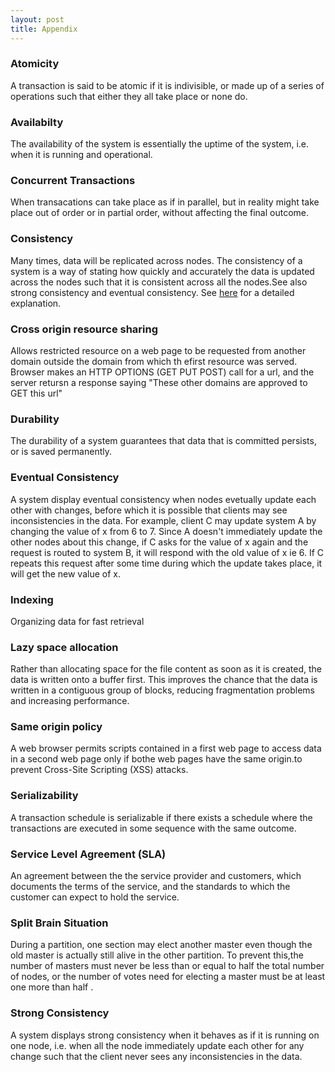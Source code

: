 ```yaml
---
layout: post
title: Appendix
---
```


### Atomicity 
A transaction is said to be atomic if it is indivisible, or made up of a series of operations such that either they all take place or none do.

### Availabilty 
The availability of the system is essentially the uptime of the system, i.e. when it is running and operational. 

### Concurrent Transactions
When transacations can take place as if in parallel, but in reality might take place out of order or in partial order, without affecting the final outcome.

### Consistency
Many times, data will be replicated across nodes. The consistency of a system is a way of stating how quickly and accurately the data is updated across the nodes such that it is consistent across all the nodes.See also strong consistency and eventual consistency.
See [here](https://mwhittaker.github.io/consistency_in_distributed_systems/1_baseball.html) for a detailed explanation.

### Cross origin resource sharing 
Allows restricted resource on a web page to be requested from another domain outside the domain from which th efirst resource was served. Browser makes an HTTP OPTIONS (GET PUT POST) call for a url, and the server retursn a response saying "These other domains are approved to GET this url"

### Durability
The durability of a system guarantees that data that is committed persists, or is saved permanently.

### Eventual Consistency
A system display eventual consistency when nodes evetually update each other with changes, before which it is possible that clients may see inconsistencies in the data. For example, client C may update system A by changing the value of x from 6 to 7. Since A doesn't immediately update the other nodes about this change, if C asks for the value of x again and the request is routed to system B, it will respond with the old value of x ie 6. If C repeats this request after some time during which the update takes place, it will get the new value of x.

### Indexing
Organizing data for fast retrieval

### Lazy space allocation
Rather than allocating space for the file content as soon as it is created, the data is written onto a buffer first. This improves the chance that the data is written in a contiguous group of blocks, reducing fragmentation problems and increasing performance. 

### Same origin policy 
A web browser permits scripts contained in a first web page to access data in a second web page only if bothe web pages have the same origin.to prevent Cross-Site Scripting (XSS) attacks.

### Serializability 
A transaction schedule is serializable if there exists a schedule where the transactions are executed in some sequence with the same outcome.

### Service Level Agreement (SLA)

An agreement between the the service provider and customers, which documents the terms of the service, and the standards to which the customer can expect to hold the service. 

### Split Brain Situation
During a partition, one section may elect another master even though the old master is actually still alive
in the other partition. To prevent this,the number of masters must never be less than or equal to half the 
total number of nodes, or the number of votes need for electing a master must be at least one more than half .

### Strong Consistency
A system displays strong consistency when it behaves as if it is running on one node, i.e. when all the node immediately update each other for any change such that the client never sees any inconsistencies in the data.
